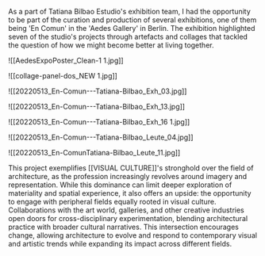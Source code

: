 As a part of Tatiana Bilbao Estudio's exhibition team, I had the opportunity to be part of the curation and production of several exhibitions, one of them being 'En Comun' in the 'Aedes Gallery' in Berlin. The exhibition highlighted seven of the studio's projects through artefacts and collages that tackled the question of how we might become better at living together. 

![[AedesExpoPoster_Clean-1 1.jpg]]

![[collage-panel-dos_NEW 1.jpg]]

![[20220513_En-Comun---Tatiana-Bilbao_Exh_03.jpg]]

![[20220513_En-Comun---Tatiana-Bilbao_Exh_13.jpg]]

![[20220513_En-Comun---Tatiana-Bilbao_Exh_16 1.jpg]]

![[20220513_En-Comun---Tatiana-Bilbao_Leute_04.jpg]]

![[20220513_En-ComunTatiana-Bilbao_Leute_11.jpg]]

This project exemplifies [[VISUAL CULTURE]]'s stronghold over the field of architecture, as the profession increasingly revolves around imagery and representation. While this dominance can limit deeper exploration of materiality and spatial experience, it also offers an upside: the opportunity to engage with peripheral fields equally rooted in visual culture. Collaborations with the art world, galleries, and other creative industries open doors for cross-disciplinary experimentation, blending architectural practice with broader cultural narratives. This intersection encourages change, allowing architecture to evolve and respond to contemporary visual and artistic trends while expanding its impact across different fields.